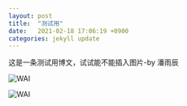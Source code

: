```yaml
---
layout: post
title:  "测试用"
date:   2021-02-18 17:06:19 +0900
categories: jekyll update
---
```

  这是一条测试用博文，试试能不能插入图片-by 潘雨辰

![WAI](https://camo.githubusercontent.com/fa3ae26e149d958c4f20c2abae8a3ef5f133c6ec4bb9d20c2e781696f90002e1/687474703a2f2f7777312e73696e61696d672e636e2f6d773639302f303037594d776f71677931676e727536316b786c706a333037783037786161632e6a7067)

![WAI](https://camo.githubusercontent.com/629884058182dc941837ead54a2f94e5776fae375e2645633837dad05348ab90/687474703a2f2f7777312e73696e61696d672e636e2f6c617267652f303037594d776f71677931676e727564766b306a6b6a333064773039377766302e6a7067)